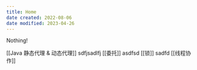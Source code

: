 ```yaml
---
title: Home
date created: 2022-08-06
date modified: 2023-04-26
---
```

Nothing!


[[Java 静态代理 & 动态代理]]
sdfjsadlfj
[[委托]]
asdfsd
[[锁]]
sadfd
[[线程协作]]